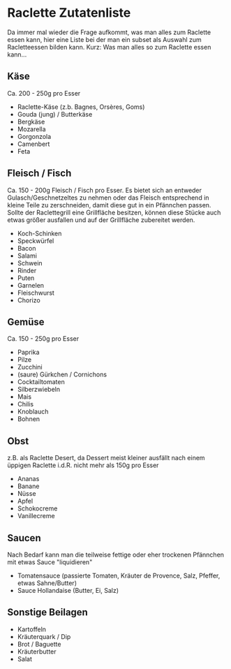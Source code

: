 # Raclette Zutatenliste

Da immer mal wieder die Frage aufkommt, was man alles zum Raclette essen kann, hier eine Liste bei der man ein subset als Auswahl zum Racletteessen bilden kann. Kurz: Was man alles so zum Raclette essen kann...

## Käse

Ca. 200 - 250g pro Esser

- Raclette-Käse (z.b. Bagnes, Orsères, Goms)
- Gouda (jung) / Butterkäse
- Bergkäse
- Mozarella
- Gorgonzola
- Camenbert
- Feta

## Fleisch / Fisch

Ca. 150 - 200g Fleisch / Fisch pro Esser. Es bietet sich an entweder Gulasch/Geschnetzeltes zu nehmen oder das Fleisch entsprechend in kleine Teile zu zerschneiden, damit diese gut in ein Pfännchen passen. Sollte der Raclettegrill eine Grillfläche besitzen, können diese Stücke auch etwas größer ausfallen und auf der Grillfläche zubereitet werden.

- Koch-Schinken
- Speckwürfel
- Bacon
- Salami
- Schwein
- Rinder
- Puten
- Garnelen
- Fleischwurst
- Chorizo

## Gemüse

Ca. 150 - 250g pro Esser

- Paprika
- Pilze
- Zucchini
- (saure) Gürkchen / Cornichons
- Cocktailtomaten
- Silberzwiebeln
- Mais
- Chilis
- Knoblauch
- Bohnen

## Obst

z.B. als Raclette Desert, da Dessert meist kleiner ausfällt nach einem üppigen Raclette i.d.R. nicht mehr als 150g pro Esser

- Ananas
- Banane
- Nüsse
- Apfel
- Schokocreme
- Vanillecreme

## Saucen

Nach Bedarf kann man die teilweise fettige oder eher trockenen Pfännchen mit etwas Sauce "liquidieren"

- Tomatensauce (passierte Tomaten, Kräuter de Provence, Salz, Pfeffer, etwas Sahne/Butter)
- Sauce Hollandaise (Butter, Ei, Salz)

## Sonstige Beilagen

- Kartoffeln
- Kräuterquark / Dip
- Brot / Baguette
- Kräuterbutter
- Salat
